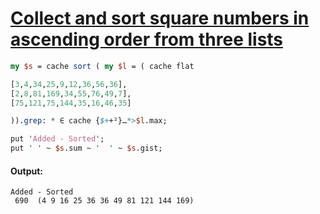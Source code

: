 [1]: https://rosettacode.org/wiki/Collect_and_sort_square_numbers_in_ascending_order_from_three_lists

# [Collect and sort square numbers in ascending order from three lists][1]

```perl
my $s = cache sort ( my $l = ( cache flat

[3,4,34,25,9,12,36,56,36],
[2,8,81,169,34,55,76,49,7],
[75,121,75,144,35,16,46,35]

)).grep: * ∈ cache {$++²}…*>$l.max;

put 'Added - Sorted';
put ' ' ~ $s.sum ~ '  ' ~ $s.gist;
```

#### Output:
```
Added - Sorted
 690  (4 9 16 25 36 36 49 81 121 144 169)
```
